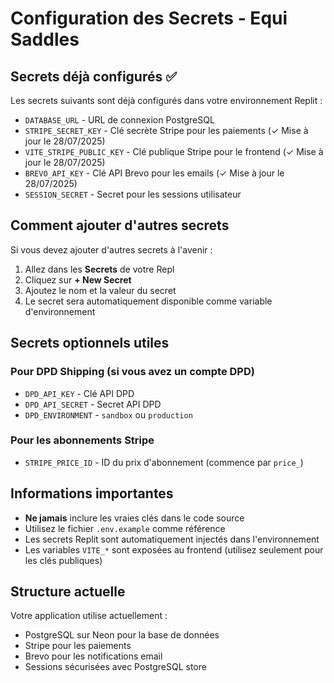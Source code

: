 # Configuration des Secrets - Equi Saddles

## Secrets déjà configurés ✅

Les secrets suivants sont déjà configurés dans votre environnement Replit :

- `DATABASE_URL` - URL de connexion PostgreSQL
- `STRIPE_SECRET_KEY` - Clé secrète Stripe pour les paiements (✓ Mise à jour le 28/07/2025)
- `VITE_STRIPE_PUBLIC_KEY` - Clé publique Stripe pour le frontend (✓ Mise à jour le 28/07/2025)
- `BREVO_API_KEY` - Clé API Brevo pour les emails (✓ Mise à jour le 28/07/2025)
- `SESSION_SECRET` - Secret pour les sessions utilisateur

## Comment ajouter d'autres secrets

Si vous devez ajouter d'autres secrets à l'avenir :

1. Allez dans les **Secrets** de votre Repl
2. Cliquez sur **+ New Secret**
3. Ajoutez le nom et la valeur du secret
4. Le secret sera automatiquement disponible comme variable d'environnement

## Secrets optionnels utiles

### Pour DPD Shipping (si vous avez un compte DPD)
- `DPD_API_KEY` - Clé API DPD
- `DPD_API_SECRET` - Secret API DPD
- `DPD_ENVIRONMENT` - `sandbox` ou `production`

### Pour les abonnements Stripe
- `STRIPE_PRICE_ID` - ID du prix d'abonnement (commence par `price_`)

## Informations importantes

- **Ne jamais** inclure les vraies clés dans le code source
- Utilisez le fichier `.env.example` comme référence
- Les secrets Replit sont automatiquement injectés dans l'environnement
- Les variables `VITE_*` sont exposées au frontend (utilisez seulement pour les clés publiques)

## Structure actuelle

Votre application utilise actuellement :
- PostgreSQL sur Neon pour la base de données
- Stripe pour les paiements
- Brevo pour les notifications email
- Sessions sécurisées avec PostgreSQL store
